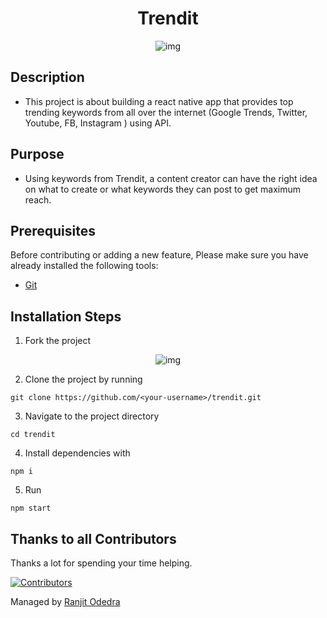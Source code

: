 <h1 align="center"> Trendit </h1>
<p align="center">
  <img src="https://media2.giphy.com/media/l46Cy1rHbQ92uuLXa/giphy.gif?cid=ecf05e47ii2x8rdgshoerjmeud06vkm6xrctjkmmdfgxrh1b&rid=giphy.gif&ct=g" alt="img">
</p>

## Description
- This project is about building a react native app that provides top trending keywords from all over the internet (Google Trends, Twitter, Youtube, FB, Instagram ) using API.

## Purpose
- Using keywords from Trendit, a content creator can have the right idea on what to create or what keywords they can post to get maximum reach.

## Prerequisites

Before contributing or adding a new feature, Please make sure you have already installed the following tools:

- [Git](https://git-scm.com/downloads)

## Installation Steps

1. Fork the project
<p align="center">
  <img src="https://github.com/clubgamma/Trendit/blob/main/client/src/Assets/Images/Doc/img.png" alt="img">
</p>

2. Clone the project by running
```
git clone https://github.com/<your-username>/trendit.git
```

3. Navigate to the project directory 
```
cd trendit
```

4. Install dependencies with 
```
npm i
```

5. Run 
```
npm start
```

## Thanks to all Contributors

Thanks a lot for spending your time helping.

[![Contributors](https://contrib.rocks/image?repo=ranjitodedra/trendit)](https://github.com/ranjitodedra/trendit/graphs/contributors)

Managed by [Ranjit Odedra](https://github.com/ranjitodedra) 
